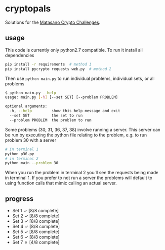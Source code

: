 # cryptopals
Solutions for the [Matasano Crypto Challenges](http://cryptopals.com).

## usage
This code is currently only python2.7 compatible. To run it install all dependencies

```bash
pip install -r requirements  # method 1
pip install pycrypto requests web.py  # method 2
```

Then use `python main.py` to run individual problems, individual sets, or all problems

```bash
$ python main.py --help
usage: main.py [-h] [--set SET] [--problem PROBLEM]

optional arguments:
  -h, --help         show this help message and exit
  --set SET          the set to run
  --problem PROBLEM  the problem to run
 ```

Some problems (30, 31, 36, 37, 38) involve running a server. This server can be run by
executing the python file relating to the problem, e.g. to run problem 30 with a server

```bash
# in terminal 1
python p30.py
# in terminal 2
python main --problem 30
```

When you run the problem in terminal 2 you'll see the requests being made in terminal 1.
If you prefer to not run a server the problems will default to using function calls that
mimic calling an actual server.

## progress
* Set 1 ✓ [8/8 complete]
* Set 2 ✓ [8/8 complete]
* Set 3 ✓ [8/8 complete]
* Set 4 ✓ [8/8 complete]
* Set 5 ✓ [8/8 complete]
* Set 6 ✓ [8/8 complete]
* Set 7 ✗ [4/8 complete]
